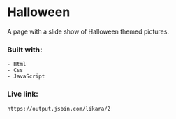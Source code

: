 # Halloween

A page with a slide show of Halloween themed pictures.

### Built with:

	- Html
	- Css
	- JavaScript

### Live link:
	https://output.jsbin.com/likara/2